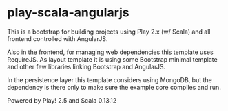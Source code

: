 # play-scala-angularjs

This is a bootstrap for building projects using Play 2.x (w/ Scala) and all frontend controlled with AngularJS. 

Also in the frontend, for managing web dependencies this template uses RequireJS. As layout template it is 
using some Bootstrap minimal template and other few libraries linking Bootstrap and AngularJS.

In the persistence layer this template considers using MongoDB, but the dependency is there only to make sure
the example core compiles and run.


Powered by Play! 2.5 and Scala 0.13.12